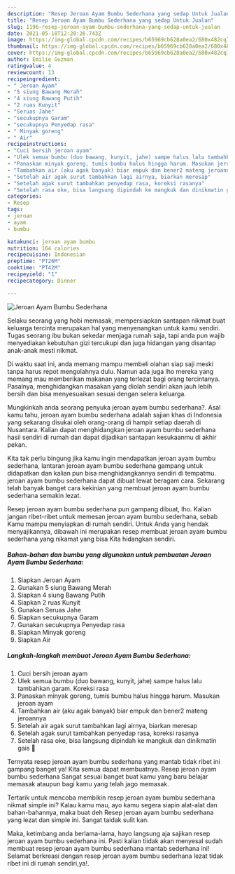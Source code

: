 ```yaml
---
description: "Resep Jeroan Ayam Bumbu Sederhana yang sedap Untuk Jualan"
title: "Resep Jeroan Ayam Bumbu Sederhana yang sedap Untuk Jualan"
slug: 1196-resep-jeroan-ayam-bumbu-sederhana-yang-sedap-untuk-jualan
date: 2021-05-18T12:20:26.743Z
image: https://img-global.cpcdn.com/recipes/b65969cb628a0ea2/680x482cq70/jeroan-ayam-bumbu-sederhana-foto-resep-utama.jpg
thumbnail: https://img-global.cpcdn.com/recipes/b65969cb628a0ea2/680x482cq70/jeroan-ayam-bumbu-sederhana-foto-resep-utama.jpg
cover: https://img-global.cpcdn.com/recipes/b65969cb628a0ea2/680x482cq70/jeroan-ayam-bumbu-sederhana-foto-resep-utama.jpg
author: Emilie Guzman
ratingvalue: 4
reviewcount: 13
recipeingredient:
- " Jeroan Ayam"
- "5 siung Bawang Merah"
- "4 siung Bawang Putih"
- "2 ruas Kunyit"
- "Seruas Jahe"
- "secukupnya Garam"
- "secukupnya Penyedap rasa"
- " Minyak goreng"
- " Air"
recipeinstructions:
- "Cuci bersih jeroan ayam"
- "Ulek semua bumbu (duo bawang, kunyit, jahe) sampe halus lalu tambahkan garam. Koreksi rasa"
- "Panaskan minyak goreng, tumis bumbu halus hingga harum. Masukan jeroan ayam"
- "Tambahkan air (aku agak banyak) biar empuk dan bener2 mateng jeroannya"
- "Setelah air agak surut tambahkan lagi airnya, biarkan meresap"
- "Setelah agak surut tambahkan penyedap rasa, koreksi rasanya"
- "Setelah rasa oke, bisa langsung dipindah ke mangkuk dan dinikmatin gais 🥰"
categories:
- Resep
tags:
- jeroan
- ayam
- bumbu

katakunci: jeroan ayam bumbu 
nutrition: 164 calories
recipecuisine: Indonesian
preptime: "PT26M"
cooktime: "PT42M"
recipeyield: "1"
recipecategory: Dinner

---
```



![Jeroan Ayam Bumbu Sederhana](https://img-global.cpcdn.com/recipes/b65969cb628a0ea2/680x482cq70/jeroan-ayam-bumbu-sederhana-foto-resep-utama.jpg)

Selaku seorang yang hobi memasak, mempersiapkan santapan nikmat buat keluarga tercinta merupakan hal yang menyenangkan untuk kamu sendiri. Tugas seorang ibu bukan sekedar menjaga rumah saja, tapi anda pun wajib menyediakan kebutuhan gizi tercukupi dan juga hidangan yang disantap anak-anak mesti nikmat.

Di waktu  saat ini, anda memang mampu membeli olahan siap saji meski tanpa harus repot mengolahnya dulu. Namun ada juga lho mereka yang memang mau memberikan makanan yang terlezat bagi orang tercintanya. Pasalnya, menghidangkan masakan yang diolah sendiri akan jauh lebih bersih dan bisa menyesuaikan sesuai dengan selera keluarga. 



Mungkinkah anda seorang penyuka jeroan ayam bumbu sederhana?. Asal kamu tahu, jeroan ayam bumbu sederhana adalah sajian khas di Indonesia yang sekarang disukai oleh orang-orang di hampir setiap daerah di Nusantara. Kalian dapat menghidangkan jeroan ayam bumbu sederhana hasil sendiri di rumah dan dapat dijadikan santapan kesukaanmu di akhir pekan.

Kita tak perlu bingung jika kamu ingin mendapatkan jeroan ayam bumbu sederhana, lantaran jeroan ayam bumbu sederhana gampang untuk didapatkan dan kalian pun bisa menghidangkannya sendiri di tempatmu. jeroan ayam bumbu sederhana dapat dibuat lewat beragam cara. Sekarang telah banyak banget cara kekinian yang membuat jeroan ayam bumbu sederhana semakin lezat.

Resep jeroan ayam bumbu sederhana pun gampang dibuat, lho. Kalian jangan ribet-ribet untuk memesan jeroan ayam bumbu sederhana, sebab Kamu mampu menyiapkan di rumah sendiri. Untuk Anda yang hendak menyajikannya, dibawah ini merupakan resep membuat jeroan ayam bumbu sederhana yang nikamat yang bisa Kita hidangkan sendiri.

<!--inarticleads1-->

##### Bahan-bahan dan bumbu yang digunakan untuk pembuatan Jeroan Ayam Bumbu Sederhana:

1. Siapkan  Jeroan Ayam
1. Gunakan 5 siung Bawang Merah
1. Siapkan 4 siung Bawang Putih
1. Siapkan 2 ruas Kunyit
1. Gunakan Seruas Jahe
1. Siapkan secukupnya Garam
1. Gunakan secukupnya Penyedap rasa
1. Siapkan  Minyak goreng
1. Siapkan  Air




<!--inarticleads2-->

##### Langkah-langkah membuat Jeroan Ayam Bumbu Sederhana:

1. Cuci bersih jeroan ayam
1. Ulek semua bumbu (duo bawang, kunyit, jahe) sampe halus lalu tambahkan garam. Koreksi rasa
1. Panaskan minyak goreng, tumis bumbu halus hingga harum. Masukan jeroan ayam
1. Tambahkan air (aku agak banyak) biar empuk dan bener2 mateng jeroannya
1. Setelah air agak surut tambahkan lagi airnya, biarkan meresap
1. Setelah agak surut tambahkan penyedap rasa, koreksi rasanya
1. Setelah rasa oke, bisa langsung dipindah ke mangkuk dan dinikmatin gais 🥰




Ternyata resep jeroan ayam bumbu sederhana yang mantab tidak ribet ini gampang banget ya! Kita semua dapat membuatnya. Resep jeroan ayam bumbu sederhana Sangat sesuai banget buat kamu yang baru belajar memasak ataupun bagi kamu yang telah jago memasak.

Tertarik untuk mencoba membikin resep jeroan ayam bumbu sederhana nikmat simple ini? Kalau kamu mau, ayo kamu segera siapin alat-alat dan bahan-bahannya, maka buat deh Resep jeroan ayam bumbu sederhana yang lezat dan simple ini. Sangat taidak sulit kan. 

Maka, ketimbang anda berlama-lama, hayo langsung aja sajikan resep jeroan ayam bumbu sederhana ini. Pasti kalian tiidak akan menyesal sudah membuat resep jeroan ayam bumbu sederhana mantab sederhana ini! Selamat berkreasi dengan resep jeroan ayam bumbu sederhana lezat tidak ribet ini di rumah sendiri,ya!.

